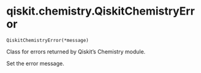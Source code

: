 # qiskit.chemistry.QiskitChemistryError

<span id="undefined" />

`QiskitChemistryError(*message)`

Class for errors returned by Qiskit’s Chemistry module.

Set the error message.
